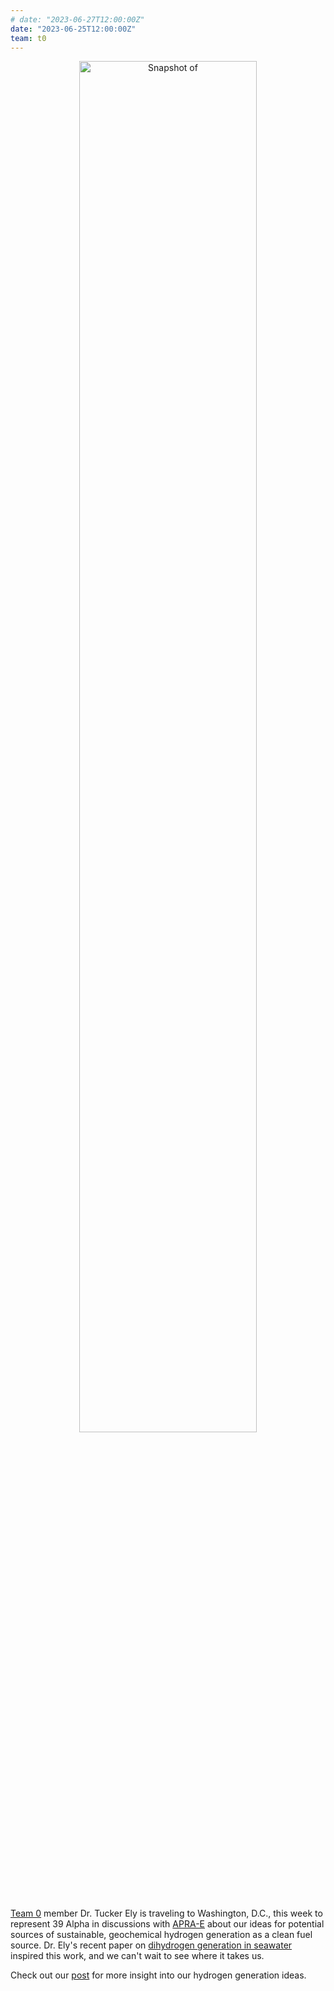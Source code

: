 ```yaml
---
# date: "2023-06-27T12:00:00Z"
date: "2023-06-25T12:00:00Z"
team: t0
---
```

<div align="center" style="margin-bottom: 30px">
    <img width="75%" src="/team/posts/2023-06-29-team-0-explores-hydrogen/H2_header.png" alt="Snapshot of "Huge Variation in Hydrogen Generation During Seawater Alteration of Ultramafic Rocks"" />
</div>

[Team 0](/team) member Dr. Tucker Ely is traveling to Washington, D.C., this week to represent 39 Alpha in discussions with [APRA-E](https://arpa-e.energy.gov/) about our ideas for potential sources of
sustainable, geochemical hydrogen generation as a clean fuel source. Dr.
Ely's recent paper on [dihydrogen generation in seawater](https://doi.org/10.1029/2022GC010658) inspired this work, and we can't wait to see where it takes us.

Check out our [post](/team/posts/2023-06-29-team-0-explores-hydrogen) for more insight into our hydrogen generation ideas. 
